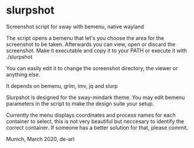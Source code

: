 # slurpshot
Screenshot script for sway with bemenu, native wayland

The script opens a bemenu that let's you choose the area for the screenshot to be taken. Afterwards you can view, open or discard the screenshot. Make it executable and copy it to your PATH or execute it with ./slurpshot

You can easily edit it to change the screenshot directory, the viewer or anything else.

It depends on bemenu, grim, imv, jq and slurp

Slurpshot is designed for the sway-mindark theme. You may edit bemenu parameters in the script to make the design suite your setup.

Currently the menu displays coordinates and process names for each container to select, this is not very beautiful but neccesary to identify the correct container. If someone has a better solution for that, please commit.

Munich, March 2020, de-arl
